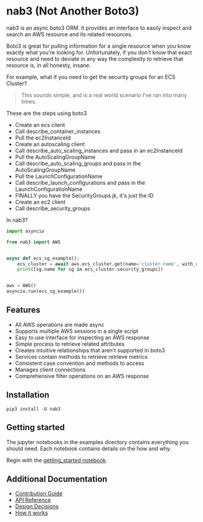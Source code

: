 # nab3 (Not Another Boto3)
nab3 is an async boto3 ORM. 
It provides an interface to easily inspect and search an AWS resource and its related resources.

Boto3 is great for pulling information for a single resource when you know exactly what you're looking for. 
Unfortunately, if you don't know that exact resource and need to deviate in any way the complexity to retrieve that resource is, in all honesty, insane.

For example, what if you need to get the security groups for an ECS Cluster?
>This sounds simple, and is a real world scenario I've ran into many times. 

These are the steps using boto3
* Create an ecs client
* Call describe_container_instances
* Pull the ec2InstanceId
* Create an autoscaling client
* Call describe_auto_scaling_instances and pass in an ec2InstanceId
* Pull the AutoScalingGroupName
* Call describe_auto_scaling_groups and pass in the AutoScalingGroupName
* Pull the LaunchConfigurationName
* Call describe_launch_configurations and pass in  the LaunchConfigurationName
* FINALLY you have the SecurityGroups jk, it's just the ID
* Create an ec2 client
* Call describe_security_groups

In nab3?
```python
import asyncio

from nab3 import AWS


async def ecs_sg_example():
    ecs_cluster = await aws.ecs_cluster.get(name='cluster-name', with_related=['asg__security_groups'])
    print([sg.name for sg in ecs_cluster.security_groups])


aws = AWS()
asyncio.run(ecs_sg_example())

```

## Features
* All AWS operations are made async
* Supports multiple AWS sessions in a single script
* Easy to use interface for inspecting an AWS response
* Simple process to retrieve related attributes 
* Creates intuitive relationships that aren't supported in boto3
* Services contain methods to retrieve retrieve metrics 
* Consistent case convention and methods to access 
* Manages client connections
* Comprehensive filter operations on an AWS response

## Installation
`pip3 install -U nab3` 

## Getting started
The jupyter notebooks in the examples directory contains everything you should need.
Each notebook contains details on the how and why.

Begin with the [getting_started notebook](examples/getting_started.ipynb).

## Additional Documentation
* [Contribution Guide](docs/CONTRIBUTING.md)
* [API Reference](docs/API_REFERENCE.md)
* [Design Decisions](docs/DESIGN_DECISIONS.md)
* [How it works](docs/HOW_IT_WORKS.md)
